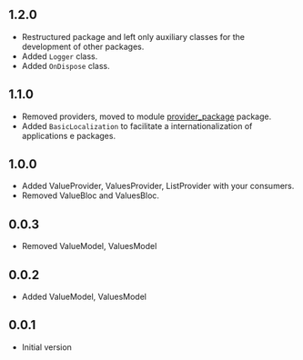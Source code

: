## 1.2.0

* Restructured package and left only auxiliary classes for the development of other packages.
* Added `Logger` class.
* Added `OnDispose` class.

## 1.1.0

* Removed providers, moved to module [provider_package](https://github.com/ricardocrescenti/flutter-module-provider) package.
* Added `BasicLocalization` to facilitate a internationalization of applications e packages.

## 1.0.0

* Added ValueProvider, ValuesProvider, ListProvider with your consumers.
* Removed ValueBloc and ValuesBloc.

## 0.0.3

* Removed ValueModel, ValuesModel

## 0.0.2

* Added ValueModel, ValuesModel

## 0.0.1

* Initial version